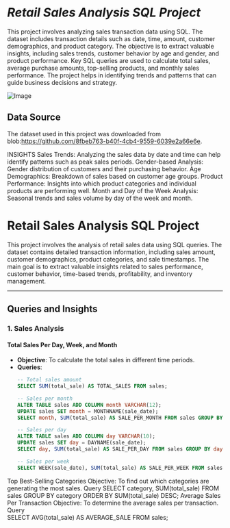 # **_Retail Sales Analysis SQL Project_**

This project involves analyzing sales transaction data using SQL. 
The dataset includes transaction details such as date, time, amount, customer demographics, and product category. The objective is to extract valuable insights, including sales trends, customer behavior by age and gender, and product performance. Key SQL queries are used to calculate total sales, average purchase amounts, top-selling products, and monthly sales performance. The project helps in identifying trends and patterns that can guide business decisions and strategy.

![Image](https://github.com/user-attachments/assets/76a326cf-9bec-43d6-95b8-fdb3e608a0bf)

## Data Source
The dataset used in this project was downloaded from blob:https://github.com/8fbeb763-b40f-4cb4-9559-6039e2a66e6e.

INSIGHTS
Sales Trends: Analyzing the sales data by date and time can help identify patterns such as peak sales periods.
Gender-based Analysis: Gender distribution of customers and their purchasing behavior.
Age Demographics: Breakdown of sales based on customer age groups.
Product Performance: Insights into which product categories and individual products are performing well.
Month and Day of the Week Analysis: Seasonal trends and sales volume by day of the week and month.
# Retail Sales Analysis SQL Project

This project involves the analysis of retail sales data using SQL queries. The dataset contains detailed transaction information, including sales amount, customer demographics, product categories, and sale timestamps. The main goal is to extract valuable insights related to sales performance, customer behavior, time-based trends, profitability, and inventory management.

---

## Queries and Insights

### 1. **Sales Analysis**

#### Total Sales Per Day, Week, and Month
- **Objective**: To calculate the total sales in different time periods.
- **Queries**:
  ```sql
  -- Total sales amount
  SELECT SUM(total_sale) AS TOTAL_SALES FROM sales;

  -- Sales per month
  ALTER TABLE sales ADD COLUMN month VARCHAR(12);
  UPDATE sales SET month = MONTHNAME(sale_date);
  SELECT month, SUM(total_sale) AS SALE_PER_MONTH FROM sales GROUP BY month ORDER BY SUM(total_sale);

  -- Sales per day
  ALTER TABLE sales ADD COLUMN day VARCHAR(10);
  UPDATE sales SET day = DAYNAME(sale_date);
  SELECT day, SUM(total_sale) AS SALE_PER_DAY FROM sales GROUP BY day ORDER BY day;

  -- Sales per week
  SELECT WEEK(sale_date), SUM(total_sale) AS SALE_PER_WEEK FROM sales GROUP BY WEEK(sale_date) ORDER BY WEEK(sale_date);
  
Top Best-Selling Categories
Objective: To find out which categories are generating the most sales.
Query
  SELECT category, SUM(total_sale) FROM sales GROUP BY category ORDER BY SUM(total_sale) DESC;
Average Sales Per Transaction
Objective: To determine the average sales per transaction.
Query  
  SELECT AVG(total_sale) AS AVERAGE_SALE FROM sales;

